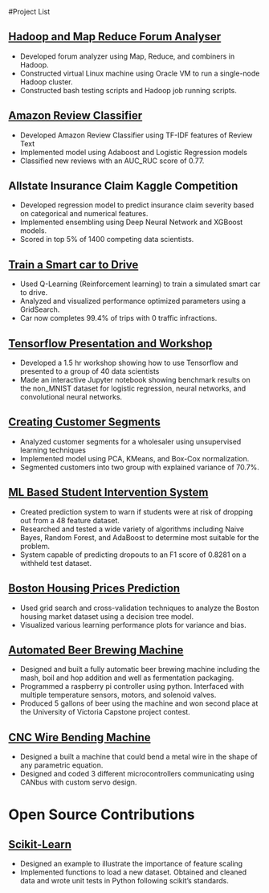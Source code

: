 
#Project List
## [Hadoop and Map Reduce Forum Analyser](https://github.com/t-lanigan/hadoop-and-map-reduce)

* Developed forum analyzer using Map, Reduce, and combiners in Hadoop.
* Constructed virtual Linux machine using Oracle VM to run a single-node Hadoop cluster.
* Constructed bash testing scripts and Hadoop job running scripts.

## [Amazon Review Classifier](https://t-lanigan.github.io/amazon-review-classifier/)
* Developed Amazon Review Classifier using TF-IDF features of Review Text
* Implemented model using Adaboost and Logistic Regression models
* Classified new reviews with an AUC_RUC score of 0.77.

## Allstate Insurance Claim Kaggle Competition
* Developed regression model to predict insurance claim severity based on categorical and numerical features.
* Implemented ensembling using Deep Neural Network and XGBoost models.
* Scored in top 5% of 1400 competing data scientists.

## [Train a Smart car to Drive](https://github.com/t-lanigan/smart-cab)
* Used Q-Learning (Reinforcement learning) to train a simulated smart car to drive.
* Analyzed and visualized performance optimized parameters using a GridSearch.
* Car now completes 99.4% of trips with 0 traffic infractions.

## [Tensorflow Presentation and Workshop](https://github.com/t-lanigan/kaggle-tf-presentation)
* Developed a 1.5 hr workshop showing how to use Tensorflow and presented to a group of 40 data scientists
* Made an interactive Jupyter notebook showing benchmark results on the non_MNIST dataset for logistic regression, neural networks, and convolutional neural networks.

## [Creating Customer Segments](https://t-lanigan.github.io/customer-segments/)
* Analyzed customer segments for a wholesaler using unsupervised learning techniques
* Implemented model using PCA, KMeans, and Box-Cox normalization.
* Segmented customers into two group with explained variance of 70.7%.

## [ML Based Student Intervention System](https://t-lanigan.github.io/student-intervention/)
* Created prediction system to warn if students were at risk of dropping out from a 48 feature dataset.
* Researched and tested a wide variety of algorithms including Naive Bayes, Random Forest, and AdaBoost to determine most suitable for the problem. 
* System capable of predicting dropouts to an F1 score of 0.8281 on a withheld test dataset.

## [Boston Housing Prices Prediction](https://t-lanigan.github.io/boston-housing-price-prediction/)
* Used grid search and cross-validation techniques to analyze the Boston housing market dataset using a decision tree model.
* Visualized various learning performance plots for variance and bias.

## [Automated Beer Brewing Machine](https://goo.gl/tCLNuM)
* Designed and built a fully automatic beer brewing machine including the mash, boil and hop addition and well as fermentation packaging.
* Programmed a raspberry pi controller using python. Interfaced with multiple temperature sensors, motors, and solenoid valves.
* Produced 5 gallons of beer using the machine and won second place at the University of Victoria Capstone project contest.

## [CNC Wire Bending Machine](https://goo.gl/C1ADLz)
* Designed a built a machine that could bend a metal wire in the shape of any parametric equation.
* Designed and coded 3 different microcontrollers communicating using CANbus with custom servo design. 


# Open Source Contributions

## [Scikit-Learn](https://github.com/scikit-learn/scikit-learn/issues)
 
* Designed an example to illustrate the importance of feature scaling
* Implemented functions to load a new dataset. Obtained and cleaned data and wrote unit tests in Python following scikit’s standards.
